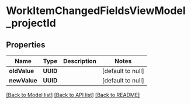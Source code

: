 # WorkItemChangedFieldsViewModel_projectId
## Properties

| Name | Type | Description | Notes |
|------------ | ------------- | ------------- | -------------|
| **oldValue** | **UUID** |  | [default to null] |
| **newValue** | **UUID** |  | [default to null] |

[[Back to Model list]](../README.md#documentation-for-models) [[Back to API list]](../README.md#documentation-for-api-endpoints) [[Back to README]](../README.md)

